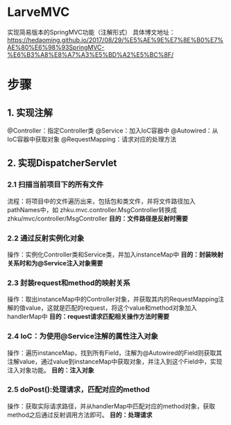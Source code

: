 # LarveMVC
实现简易版本的SpringMVC功能（注解形式）
具体博文地址：https://hedaoming.github.io/2017/08/29/%E5%AE%9E%E7%8E%B0%E7%AE%80%E6%98%93SpringMVC-%E6%B3%A8%E8%A7%A3%E5%BD%A2%E5%BC%8F/

# 步骤
## 1. 实现注解
@Controller：指定Controller类
@Service：加入IoC容器中
@Autowired：从IoC容器中获取对象
@RequestMapping：请求对应的处理方法
## 2. 实现DispatcherServlet
### 2.1 扫描当前项目下的所有文件
流程：将项目中的文件遍历出来，包括包和类文件，并将文件路径加入pathNames中，如 zhku.mvc.controller.MsgController转换成zhku/mvc/controller/MsgController
**目的：文件路径是反射时需要**
### 2.2 通过反射实例化对象
操作：实例化Controller类和Service类，并加入instanceMap中
**目的：封装映射关系时和为@Service注入对象需要**
### 2.3 封装request和method的映射关系
操作：取出instanceMap中的Controller对象，并获取其内的RequestMapping注解的值value，这就是匹配的request，将这个value和method对象加入handlerMap中
**目的：request请求匹配相关操作方法时需要**
### 2.4 IoC：为使用@Service注解的属性注入对象
操作：遍历instanceMap，找到所有Field，注解为@Autowired的Field则获取其注解value，通过value到instanceMap中获取对象，并注入到这个Field中，实现注入对象功能。
**目的：注入对象**
### 2.5 doPost():处理请求，匹配对应的method
操作：获取实际请求路径，并从handlerMap中匹配对应的method对象，获取method之后通过反射调用方法即可。
**目的：处理请求**

